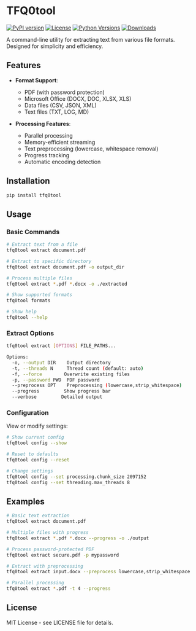 # TFQ0tool

[![PyPI version](https://img.shields.io/pypi/v/tfq0tool.svg)](https://pypi.org/project/tfq0tool/)
[![License](https://img.shields.io/pypi/l/tfq0tool.svg)](https://github.com/tfq0/TFQ0tool/blob/main/LICENSE)
[![Python Versions](https://img.shields.io/pypi/pyversions/tfq0tool.svg)](https://pypi.org/project/tfq0tool/)
[![Downloads](https://img.shields.io/pypi/dm/tfq0tool.svg)](https://pypi.org/project/tfq0tool/)

A command-line utility for extracting text from various file formats. Designed for simplicity and efficiency.

## Features

- **Format Support**:
  - PDF (with password protection)
  - Microsoft Office (DOCX, DOC, XLSX, XLS)
  - Data files (CSV, JSON, XML)
  - Text files (TXT, LOG, MD)

- **Processing Features**:
  - Parallel processing
  - Memory-efficient streaming
  - Text preprocessing (lowercase, whitespace removal)
  - Progress tracking
  - Automatic encoding detection

## Installation

```bash
pip install tfq0tool
```

## Usage

### Basic Commands

```bash
# Extract text from a file
tfq0tool extract document.pdf

# Extract to specific directory
tfq0tool extract document.pdf -o output_dir

# Process multiple files
tfq0tool extract *.pdf *.docx -o ./extracted

# Show supported formats
tfq0tool formats

# Show help
tfq0tool --help
```

### Extract Options

```bash
tfq0tool extract [OPTIONS] FILE_PATHS...

Options:
  -o, --output DIR    Output directory
  -t, --threads N     Thread count (default: auto)
  -f, --force        Overwrite existing files
  -p, --password PWD  PDF password
  --preprocess OPT    Preprocessing (lowercase,strip_whitespace)
  --progress         Show progress bar
  --verbose         Detailed output
```

### Configuration

View or modify settings:

```bash
# Show current config
tfq0tool config --show

# Reset to defaults
tfq0tool config --reset

# Change settings
tfq0tool config --set processing.chunk_size 2097152
tfq0tool config --set threading.max_threads 8
```

## Examples

```bash
# Basic text extraction
tfq0tool extract document.pdf

# Multiple files with progress
tfq0tool extract *.pdf *.docx --progress -o ./output

# Process password-protected PDF
tfq0tool extract secure.pdf -p mypassword

# Extract with preprocessing
tfq0tool extract input.docx --preprocess lowercase,strip_whitespace

# Parallel processing
tfq0tool extract *.pdf -t 4 --progress
```

## License

MIT License - see LICENSE file for details.